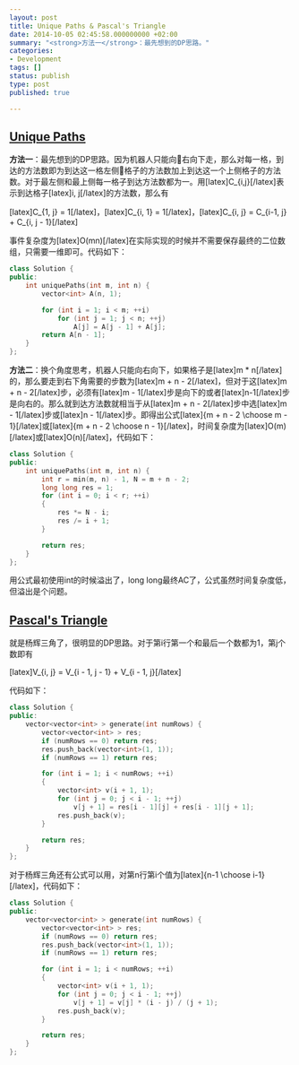 ```yaml
---
layout: post
title: Unique Paths & Pascal's Triangle
date: 2014-10-05 02:45:58.000000000 +02:00
summary: "<strong>方法一</strong>：最先想到的DP思路。"
categories:
- Development
tags: []
status: publish
type: post
published: true

---
```


## [Unique Paths](https://oj.leetcode.com/problems/unique-paths/)

**方法一**：最先想到的DP思路。因为机器人只能向右向下走，那么对每一格，到达的方法数即为到达这一格左侧格子的方法数加上到达这一个上侧格子的方法数。对于最左侧和最上侧每一格子到达方法数都为一。用[latex]C_{i,j}[/latex]表示到达格子[latex]i, j[/latex]的方法数，那么有

[latex]C_{1, j} = 1[/latex]，[latex]C_{i, 1} = 1[/latex]，[latex]C_{i, j} = C_{i-1, j} + C_{i, j - 1}[/latex]

事件复杂度为[latex]O(mn)[/latex]在实际实现的时候并不需要保存最终的二位数组，只需要一维即可。代码如下：

```c++
class Solution {
public:
    int uniquePaths(int m, int n) {
        vector<int> A(n, 1);

        for (int i = 1; i < m; ++i)
            for (int j = 1; j < n; ++j)
                A[j] = A[j - 1] + A[j];
        return A[n - 1];
    }
};
```

**方法二**：换个角度思考，机器人只能向右向下，如果格子是[latex]m * n[/latex]的，那么要走到右下角需要的步数为[latex]m + n - 2[/latex]，但对于这[latex]m + n - 2[/latex]步，必须有[latex]m - 1[/latex]步是向下的或者[latex]n-1[/latex]步是向右的。那么就到达方法数就相当于从[latex]m + n - 2[/latex]步中选[latex]m - 1[/latex]步或[latex]n - 1[/latex]步。即得出公式[latex]{m + n - 2 \choose m - 1}[/latex]或[latex]{m + n - 2 \choose n - 1}[/latex]，时间复杂度为[latex]O(m)[/latex]或[latex]O(n)[/latex]，代码如下：

```c++
class Solution {
public:
    int uniquePaths(int m, int n) {
        int r = min(m, n) - 1, N = m + n - 2;
        long long res = 1;
        for (int i = 0; i < r; ++i)
        {
            res *= N - i;
            res /= i + 1;
        }

        return res;
    }
};
```

用公式最初使用int的时候溢出了，long long最终AC了，公式虽然时间复杂度低，但溢出是个问题。



## [Pascal's Triangle](https://oj.leetcode.com/problems/pascals-triangle/)

就是杨辉三角了，很明显的DP思路。对于第i行第一个和最后一个数都为1，第j个数即有

[latex]V_{i, j} = V_{i - 1, j - 1} + V_{i - 1, j}[/latex]

代码如下：

```c++
class Solution {
public:
    vector<vector<int> > generate(int numRows) {
        vector<vector<int> > res;
        if (numRows == 0) return res;
        res.push_back(vector<int>(1, 1));
        if (numRows == 1) return res;

        for (int i = 1; i < numRows; ++i)
        {
            vector<int> v(i + 1, 1);
            for (int j = 0; j < i - 1; ++j)
                v[j + 1] = res[i - 1][j] + res[i - 1][j + 1];
            res.push_back(v);
        }

        return res;
    }
};
```

对于杨辉三角还有公式可以用，对第n行第i个值为[latex]{n-1 \choose i-1}[/latex]，代码如下：

```c++
class Solution {
public:
    vector<vector<int> > generate(int numRows) {
        vector<vector<int> > res;
        if (numRows == 0) return res;
        res.push_back(vector<int>(1, 1));
        if (numRows == 1) return res;

        for (int i = 1; i < numRows; ++i)
        {
            vector<int> v(i + 1, 1);
            for (int j = 0; j < i - 1; ++j)
                v[j + 1] = v[j] * (i - j) / (j + 1);
            res.push_back(v);
        }

        return res;
    }
};
```